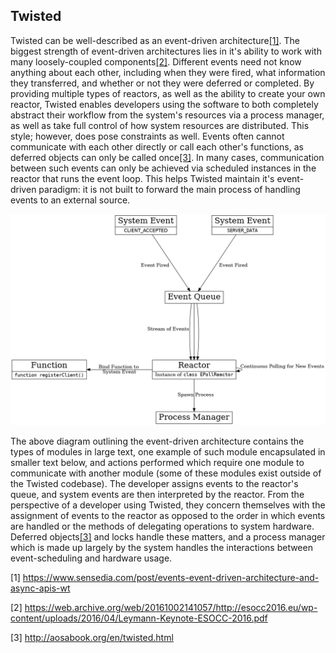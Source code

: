 ## Twisted

Twisted can be well-described as an event-driven architecture[[1]](#1).
The biggest strength of event-driven architectures lies in it's ability to work with many loosely-coupled components[[2]](#2). Different events need not know anything about each other, including when they were fired, what information they transferred, and whether or not they were deferred or completed. By providing multiple types of reactors, as well as the ability to create your own reactor, Twisted enables developers using the software to both completely abstract their workflow from the system's resources via a process manager, as well as take full control of how system resources are distributed. This style; however, does pose constraints as well. Events often cannot communicate with each other directly or call each other's functions, as deferred objects can only be called once[[3]](#3). In many cases, communication between such events can only be achieved via scheduled instances in the reactor that runs the event loop. This helps Twisted maintain it's event-driven paradigm: it is not built to forward the main process of handling events to an external source.

![](TwistedC&C.png)

The above diagram outlining the event-driven architecture contains the types of modules in large text, one example of such module encapsulated in smaller text below, and actions performed which require one module to communicate with another module (some of these modules exist outside of the Twisted codebase). The developer assigns events to the reactor's queue, and system events are then interpreted by the reactor. From the perspective of a developer using Twisted, they concern themselves with the assignment of events to the reactor as opposed to the order in which events are handled or the methods of delegating operations to system hardware. Deferred objects[[3]](#3) and locks handle these matters, and a process manager which is made up largely by the system handles the interactions between event-scheduling and hardware usage.

<a id="1">[1]</a>
https://www.sensedia.com/post/events-event-driven-architecture-and-async-apis-wt

<a id="2">[2]</a>
https://web.archive.org/web/20161002141057/http://esocc2016.eu/wp-content/uploads/2016/04/Leymann-Keynote-ESOCC-2016.pdf

<a id="3">[3]</a>
http://aosabook.org/en/twisted.html